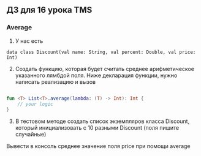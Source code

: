 ## ДЗ для 16 урока TMS

### Average

1. У нас есть

```
data class Discount(val name: String, val percent: Double, val price: Int)

```

2. Создать функцию, которая будет считать среднее арифметическое указанного лямбдой поля. Ниже декларация функции, нужно написать реализацию и вызов 


``` kotlin

fun <T> List<T>.average(lambda: (T) -> Int): Int {
	// your logic
}

```

3. В тестовом методе создать список экземпляров класса Discount, который инициализовать с 10 разными Discount (поля пишите случайные)

Вывести в консоль среднее значение поля price при помощи average

### 
